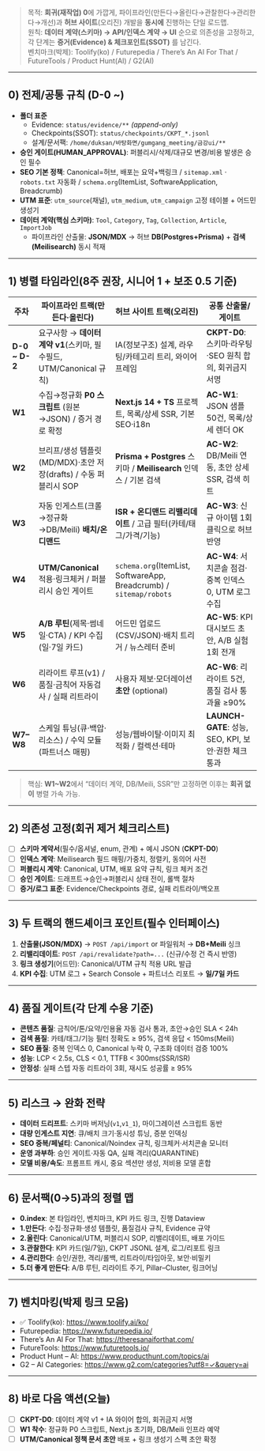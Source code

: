 
> 목적: **회귀(재작업) 0**에 가깝게, 파이프라인(만든다→올린다→관찰한다→관리한다→개선)과 **허브 사이트**(오리진) 개발을 **동시에** 진행하는 단일 로드맵.  
> 원칙: **데이터 계약(스키마) → API/인덱스 계약 → UI** 순으로 의존성을 고정하고, 각 단계는 **증거(Evidence) & 체크포인트(SSOT)** 를 남긴다.  
> 벤치마크(박제): Toolify(ko) / Futurepedia / There’s An AI For That / FutureTools / Product Hunt(AI) / G2(AI)

---

## 0) 전제/공통 규칙 (D-0 ~)
- **폴더 표준**  
  - Evidence: `status/evidence/**` *(append-only)*  
  - Checkpoints(SSOT): `status/checkpoints/CKPT_*.jsonl`  
  - 설계/문서팩: `/home/duksan/바탕화면/gumgang_meeting/금강ui/**`
- **승인 게이트(HUMAN_APPROVAL)**: 퍼블리시/삭제/대규모 변경/비용 발생은 승인 필수  
- **SEO 기본 정책**: Canonical=허브, 배포는 요약+백링크 / `sitemap.xml` · `robots.txt` 자동화 / `schema.org`(ItemList, SoftwareApplication, Breadcrumb)
- **UTM 표준**: `utm_source`(채널), `utm_medium`, `utm_campaign` 고정 테이블 + 어드민 생성기  
- **데이터 계약(핵심 스키마)**: `Tool`, `Category`, `Tag`, `Collection`, `Article`, `ImportJob`  
  - 파이프라인 산출물: **JSON/MDX** → 허브 **DB(Postgres+Prisma)** + **검색(Meilisearch)** 동시 적재

---

## 1) 병렬 타임라인(8주 권장, 시니어 1 + 보조 0.5 기준)

| 주차 | 파이프라인 트랙(만든다·올린다) | 허브 사이트 트랙(오리진) | 공통 산출물/게이트 |
|---|---|---|---|
| **D-0 ~ D-2** | 요구사항 → **데이터 계약 v1**(스키마, 필수필드, UTM/Canonical 규칙) | IA(정보구조) 설계, 라우팅/카테고리 트리, 와이어프레임 | **CKPT-D0**: 스키마·라우팅·SEO 원칙 합의, 회귀금지 서명 |
| **W1** | 수집→정규화 **P0 스크립트** (원본→JSON) / 증거 경로 확정 | **Next.js 14 + TS** 프로젝트, 목록/상세 SSR, 기본 SEO·i18n | **AC-W1**: JSON 샘플 50건, 목록/상세 렌더 OK |
| **W2** | 브리프/생성 템플릿(MD/MDX)·초안 저장(drafts) / 수동 퍼블리시 SOP | **Prisma + Postgres** 스키마 / **Meilisearch** 인덱스 / 기본 검색 | **AC-W2**: DB/Meili 연동, 초안 상세 SSR, 검색 히트 |
| **W3** | 자동 인게스트(크롤→정규화→DB/Meili) **배치/온디맨드** | **ISR + 온디맨드 리밸리데이트** / 고급 필터(카테/태그/가격/기능) | **AC-W3**: 신규 아이템 1회 클릭으로 허브 반영 |
| **W4** | **UTM/Canonical** 적용·링크체커 / 퍼블리시 승인 게이트 | `schema.org`(ItemList, SoftwareApp, Breadcrumb) / `sitemap/robots` | **AC-W4**: 서치콘솔 점검·중복 인덱스 0, UTM 로그 수집 |
| **W5** | **A/B 루틴**(제목·썸네일·CTA) / KPI 수집(일·7일 카드) | 어드민 업로드(CSV/JSON)·배치 트리거 / 뉴스레터 준비 | **AC-W5**: KPI 대시보드 초안, A/B 실험 1회 전개 |
| **W6** | 리라이트 루프(v1) / 품질·금칙어 자동검사 / 실패 리트라이 | 사용자 제보·모더레이션 **초안** (optional) | **AC-W6**: 리라이트 5건, 품질 검사 통과율 ≥90% |
| **W7–W8** | 스케일 튜닝(큐·백압·리소스) / 수익 모듈(파트너스 매핑) | 성능/웹바이탈·이미지 최적화 / 컬렉션·테마 | **LAUNCH-GATE**: 성능, SEO, KPI, 보안·권한 체크 통과 |

> 핵심: **W1~W2**에서 “데이터 계약, DB/Meili, SSR”만 고정하면 이후는 **회귀 없이** 병렬 가속 가능.

---

## 2) 의존성 고정(회귀 제거 체크리스트)
- [ ] **스키마 계약서**(필수/옵셔널, enum, 관계) + 예시 JSON (**CKPT-D0**)  
- [ ] **인덱스 계약**: Meilisearch 필드 매핑/가중치, 정렬키, 동의어 사전  
- [ ] **퍼블리시 계약**: Canonical, UTM, 배포 요약 규칙, 링크 체커 조건  
- [ ] **승인 게이트**: 드래프트→승인→퍼블리시 상태 전이, 롤백 절차  
- [ ] **증거/로그 표준**: Evidence/Checkpoints 경로, 실패 리트라이/백오프

---

## 3) 두 트랙의 **핸드셰이크 포인트**(필수 인터페이스)
1. **산출물(JSON/MDX)** → `POST /api/import` or 파일워처 → **DB+Meili** 싱크  
2. **리밸리데이트**: `POST /api/revalidate?path=...` (신규/수정 건 즉시 반영)  
3. **링크 생성기**(어드민): Canonical/UTM 규칙 적용 URL 발급  
4. **KPI 수집**: UTM 로그 + Search Console + 파트너스 리포트 → **일/7일 카드**

---

## 4) 품질 게이트(각 단계 수용 기준)
- **콘텐츠 품질**: 금칙어/톤/요약/인용율 자동 검사 통과, 초안→승인 SLA < 24h  
- **검색 품질**: 카테/태그/기능 필터 정확도 ≥ 95%, 검색 응답 < 150ms(Meili)  
- **SEO 품질**: 중복 인덱스 0, Canonical 누락 0, 구조화 데이터 검증 100%  
- **성능**: LCP < 2.5s, CLS < 0.1, TTFB < 300ms(SSR/ISR)  
- **안정성**: 실패 스텝 자동 리트라이 3회, 재시도 성공률 ≥ 95%

---

## 5) 리스크 → 완화 전략
- **데이터 드리프트**: 스키마 버저닝(`v1`,`v1_1`), 마이그레이션 스크립트 동반  
- **대량 인게스트 지연**: 큐/배치 크기·동시성 튜닝, 증분 인덱싱  
- **SEO 중복/페널티**: Canonical/Noindex 규칙, 링크체커·서치콘솔 모니터  
- **운영 과부하**: 승인 게이트·자동 QA, 실패 격리(QUARANTINE)  
- **모델 비용/속도**: 프롬프트 캐시, 중요 섹션만 생성, 저비용 모델 혼합

---

## 6) 문서팩(0→5)과의 정렬 맵
- **0.index**: 본 타임라인, 벤치마크, KPI 카드 링크, 진행 Dataview  
- **1.만든다**: 수집·정규화·생성 템플릿, 품질검사 규칙, Evidence 규약  
- **2.올린다**: Canonical/UTM, 퍼블리시 SOP, 리밸리데이트, 배포 가이드  
- **3.관찰한다**: KPI 카드(일/7일), CKPT JSONL 설계, 로그/리포트 링크  
- **4.관리한다**: 승인/권한, 격리/롤백, 리트라이/타임아웃, 보안·비밀키  
- **5.더 좋게 만든다**: A/B 루틴, 리라이트 주기, Pillar–Cluster, 링크어닝

---

## 7) 벤치마킹(박제 링크 모음)
- ✅ Toolify(ko): https://www.toolify.ai/ko/  
- Futurepedia: https://www.futurepedia.io/  
- There’s An AI For That: https://theresanaiforthat.com/  
- FutureTools: https://www.futuretools.io/  
- Product Hunt – AI: https://www.producthunt.com/topics/ai  
- G2 – AI Categories: https://www.g2.com/categories?utf8=✓&query=ai

---

## 8) 바로 다음 액션(오늘)
- [ ] **CKPT-D0**: 데이터 계약 v1 + IA 와이어 합의, 회귀금지 서명  
- [ ] **W1 착수**: 정규화 P0 스크립트, Next.js 초기화, DB/Meili 인프라 예약  
- [ ] **UTM/Canonical 정책 문서 초안** 배포 + 링크 생성기 스펙 초안 확정
